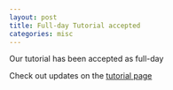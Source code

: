 ```yaml
---
layout: post
title: Full-day Tutorial accepted
categories: misc
---
```


Our tutorial has been accepted as full-day

Check out updates on the [tutorial page]({{site.baseurl}}/tutorial)
